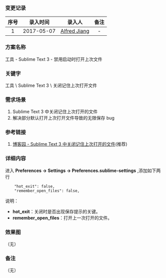 ### 变更记录

| 序号 | 录入时间 | 录入人 | 备注 |
|:--------:|:--------:|:--------:|:--------:|
| 1 | 2017-05-07 | [Alfred Jiang](https://github.com/viktyz) | - |

### 方案名称

工具 - Sublime Text 3 - 禁用启动时打开上次文件

### 关键字

工具 \ Sublime Text 3 \ 关闭记住上次打开文件

### 需求场景

1. Sublime Text 3 中关闭记住上次打开的文件
2. 解决部分默认打开上次打开文件导致的无限保存 bug

### 参考链接

1. [博客园 - Sublime Text 3 中关闭记住上次打开的文件](http://www.cnblogs.com/harxingxing/articles/4595967.html)(推荐)

### 详细内容

进入 **Preferences  -> Settings -> Preferences.sublime-settings** ,添加如下两行

```shell
    "hot_exit": false,
    "remember_open_files": false,
```

说明：

* **hot_exit**：关闭时是否出现保存提示的关键。
* **remember_open_files**：打开上一次打开的文件。

### 效果图
（无）

### 备注
（无）